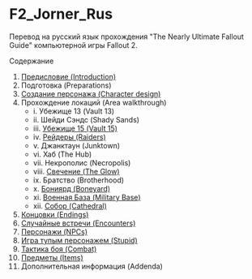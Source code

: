 # F2_Jorner_Rus
Перевод на русский язык прохождения "The Nearly Ultimate Fallout Guide" компьютерной игры Fallout 2.

Содержание

1. [Предисловие (Introduction)]([1][Зав]_Введение.md)
2. Подготовка (Preparations)
3. [Создание персонажа (Character design)]([3][Зав][Ред]_Создание_персонажа.md)
4. Прохождение локаций (Area walkthrough)
   + i. Убежище 13 (Vault 13)
   + ii. Шейди Сэндс (Shady Sands)
   + iii. [Убежище 15 (Vault 15)]([4][iii][Зав]_Убежище_15.md)
   + iv. [Рейдеры (Raiders)]([4][iv][Зав]_Рейдеры.md)
   + v. Джанктаун (Junktown)
   + vi. Хаб (The Hub)
   + vii. Некрополис (Necropolis)
   + viii. [Свечение (The Glow)]([4][viii][Зав][Ред]_Свечение.md)
   + ix. Братство (Brotherhood)
   + x. [Бониярд (Boneyard)]([4][x][Зав][Ред]_Могильник.md)
   + xi. [Военная База (Military Base)]([4][xi][Зав][Ред]_Военная_База.md)
   + xii. [Собор (Cathedral)]([4][xii][2-4]_Собор.md)
5. [Концовки (Endings)]([5][Зав][Ред]_Концовки.md)
6. [Случайные встречи (Encounters)]([6][Зав]_Случайные_встречи.md)
7. [Персонажи (NPCs)]([7][Зав][Ред]_NPC.md)
8. [Игра тупым персонажем (Stupid)]([8][Зав][Ред]_Дебил.md)
9. [Тактика боя (Combat)]([9][Зав][Ред]_Тактика_боя.md)
10. [Предметы (Items)]([10][Зав][Ред]_Предметы.md)
11. Дополнительная информация (Addenda)
